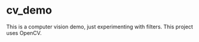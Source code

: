 cv_demo
=======

This is a computer vision demo, just experimenting with filters. This project uses OpenCV.